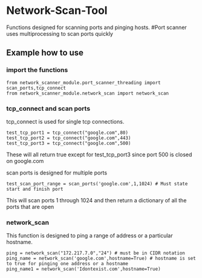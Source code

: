 # Network-Scan-Tool

Functions designed for scanning ports and pinging hosts.
#Port scanner uses multiprocessing to scan ports quickly

## Example how to use
### import the functions

```
from network_scanner_module.port_scanner_threading import scan_ports,tcp_connect
from network_scanner_module.network_scan import network_scan
```

### tcp_connect and scan ports
tcp_connect is used for single tcp connections.


```
test_tcp_port1 = tcp_connect("google.com",80)
test_tcp_port2 = tcp_connect("google.com",443)
test_tcp_port3 = tcp_connect("google.com",500)
```
These will all return true except for test_tcp_port3 since port 500 is closed on google.com


scan ports is designed for multiple ports
```
test_scan_port_range = scan_ports('google.com',1,1024) # Must state start and finish port
```

This will scan ports 1 through 1024 and then return a dictionary of all the ports that are open

### network_scan
This function is designed to ping a range of address or a particular hostname.

```
ping = network_scan("172.217.7.0","24") # must be in CIDR notation
ping_name = network_scan('google.com',hostname=True) # hostname is set to true for pinging one address or a hostname
ping_name1 = network_scan('Idontexist.com',hostname=True) 
```
